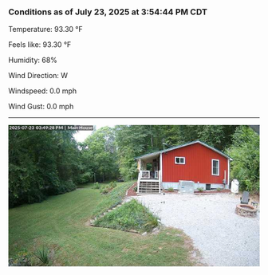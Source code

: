### Conditions as of July 23, 2025 at 3:54:44 PM CDT 

Temperature: 93.30 &deg;F

Feels like: 93.30 &deg;F

Humidity: 68%

Wind Direction: W

Windspeed: 0.0 mph

Wind Gust: 0.0 mph

---

<img src="./images/latest.jpeg"/>

